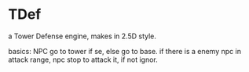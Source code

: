 TDef
====
a Tower Defense engine, makes in 2.5D style.



basics:
NPC go to tower if se, else go to base. if there is a enemy npc in attack range, npc stop to attack it, if not ignor.